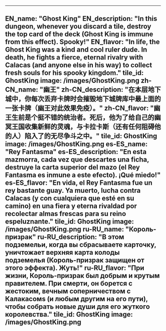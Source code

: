 ---

EN_name: "Ghost King"
EN_description: "In this dungeon, whenever you discard a tile, destroy the top card of the deck (Ghost King is immune from this effect).  Spooky!"
EN_flavor: "In life, the Ghost King was a kind and cool ruler dude. In death, he fights a fierce, eternal rivalry with Calacas (and anyone else in his way) to collect fresh souls for his spooky kingdom."
tile_id: GhostKing
image: /images/GhostKing.png
zh-CN_name: "幽王"
zh-CN_description: "在本层地下城中，你每次丢弃卡牌时会摧毁地下城牌库中最上面的一张卡牌（幽王对此效果免疫）。"
zh-CN_flavor: "幽王生前是个挺不错的统治者。死后，他为了给自己的幽冥王国收集新鲜的灵魂，与卡拉卡斯（还有任何阻碍他的人）陷入了的无尽争斗之中。"
tile_id: GhostKing
image: /images/GhostKing.png
es-ES_name: "Rey Fantasma"
es-ES_description: "En esta mazmorra, cada vez que descartes una ficha, destruye la carta superior del mazo (el Rey Fantasma es inmune a este efecto). ¡Qué miedo!"
es-ES_flavor: "En vida, el Rey Fantasma fue un rey bastante guay. Ya muerto, lucha contra Calacas (y con cualquiera que esté en su camino) en una fiera y eterna rivaldad por recolectar almas frescas para su reino espeluznante."
tile_id: GhostKing
image: /images/GhostKing.png
ru-RU_name: "Король-призрак"
ru-RU_description: "В этом подземельи, когда вы сбрасываете карточку, уничтожает верхняя карта колоды подземелья (Король-призрак защищен от этого эффекта). Жуть!"
ru-RU_flavor: "При жизни, Король-призрак был добрым и крутым правителем. При смерти, он борется с жестоким, вечным соперничеством с Калакасомs (и любым другим на его пути), чтобы собрать новые души для его жуткого королевства."
tile_id: GhostKing
image: /images/GhostKing.png
---